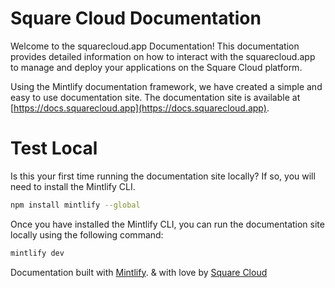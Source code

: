 # Square Cloud Documentation

Welcome to the squarecloud.app  Documentation! This documentation provides detailed information on how to interact with the squarecloud.app to manage and deploy your applications on the Square Cloud platform.

Using the Mintlify documentation framework, we have created a simple and easy to use documentation site. The documentation site is available at [https://docs.squarecloud.app](https://docs.squarecloud.app).

# Test Local
Is this your first time running the documentation site locally? If so, you will need to install the Mintlify CLI.

```bash
npm install mintlify --global
```

Once you have installed the Mintlify CLI, you can run the documentation site locally using the following command:
```bash
mintlify dev
```

Documentation built with [Mintlify](https://mintlify.com). & with love by [Square Cloud](https://squarecloud.app)